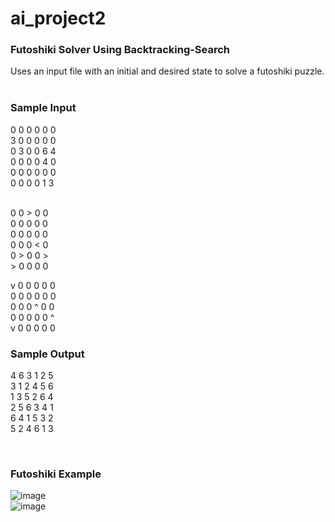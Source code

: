 # ai_project2
<h3>Futoshiki Solver Using Backtracking-Search</h3>

Uses an input file with an initial and desired state to solve a futoshiki puzzle.<br><br>

<h3>Sample Input</h3>
0 0 0 0 0 0<br>
3 0 0 0 0 0<br>
0 3 0 0 6 4<br>
0 0 0 0 4 0<br>
0 0 0 0 0 0<br>
0 0 0 0 1 3<br><br>

0 0 > 0 0<br>
0 0 0 0 0<br>
0 0 0 0 0<br>
0 0 0 < 0<br>
0 > 0 0 ><br>
\> 0 0 0 0<br>

v 0 0 0 0 0<br>
0 0 0 0 0 0<br>
0 0 0 ^ 0 0<br>
0 0 0 0 0 ^<br>
v 0 0 0 0 0<br>

<h3>Sample Output</h3>
4 6 3 1 2 5 <br>
3 1 2 4 5 6 <br>
1 3 5 2 6 4 <br>
2 5 6 3 4 1 <br>
6 4 1 5 3 2 <br>
5 2 4 6 1 3

<br><h3>Futoshiki Example</h3>
![image](https://user-images.githubusercontent.com/91436116/201365407-4cc5a94e-1ab1-4a58-9dcf-2ab86c5cde83.png)<br>
![image](https://user-images.githubusercontent.com/91436116/201365450-a1f1e6b1-6fe4-4d7d-8f2a-c3c0a54a2a42.png)

